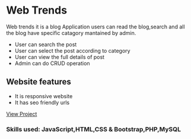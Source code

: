 # Web Trends
Web trends it is a blog Application users can read the blog,search and all the blog have specific catagory mantained by admin.

- User can search the post
- User can select the post according to category
- User can view the full details of post
- Admin can do CRUD operation

## Website features
- It is responsive website
- It has seo friendly urls

[View Project](http://kumarishwetha.com/web-trends/)


### Skills used: JavaScript,HTML,CSS & Bootstrap,PHP,MySQL
